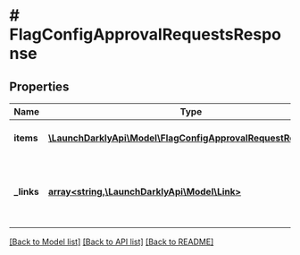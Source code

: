 # # FlagConfigApprovalRequestsResponse

## Properties

Name | Type | Description | Notes
------------ | ------------- | ------------- | -------------
**items** | [**\LaunchDarklyApi\Model\FlagConfigApprovalRequestResponse[]**](FlagConfigApprovalRequestResponse.md) | An array of approval requests |
**_links** | [**array<string,\LaunchDarklyApi\Model\Link>**](Link.md) | The location and content type of related resources |

[[Back to Model list]](../../README.md#models) [[Back to API list]](../../README.md#endpoints) [[Back to README]](../../README.md)
